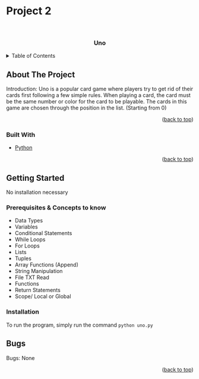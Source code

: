 # Project 2


<br />
<h3 align="center">Uno</h3>

</div>



<!-- TABLE OF CONTENTS -->
<details>
  <summary>Table of Contents</summary>
  <ol>
    <li>
      <a href="#about-the-project">About The Project</a>
      <ul>
        <li><a href="#built-with">Built With</a></li>
      </ul>
    </li>
    <li>
      <a href="#getting-started">Getting Started</a>
      <ul>
        <li><a href="#prerequisites">Prerequisites</a></li>
        <li><a href="#installation">Installation</a></li>
      </ul>
    </li>
    <li><a href="#bugs">Bugs</a></li>
  </ol>
</details>



<!-- ABOUT THE PROJECT -->
## About The Project

Introduction: Uno is a popular card game where players try to get rid of their cards first following a few simple rules. When playing a card, the card must be the same number or color for the card to be playable. The cards in this game are chosen through the position in the list. (Starting from 0)
<p align="right">(<a href="#top">back to top</a>)</p>



### Built With

* [Python](https://www.python.org/)

<p align="right">(<a href="#top">back to top</a>)</p>



<!-- GETTING STARTED -->
## Getting Started
No installation necessary

### Prerequisites & Concepts to know

 - Data Types
 - Variables
 - Conditional Statements
 - While Loops
 - For Loops
 - Lists
 - Tuples
 - Array Functions (Append)
 - String Manipulation
 - File TXT Read
 - Functions
 - Return Statements
 - Scope/ Local or Global

### Installation
To run the program, simply run the command `python uno.py`


## Bugs
Bugs: None

<p align="right">(<a href="#top">back to top</a>)</p>